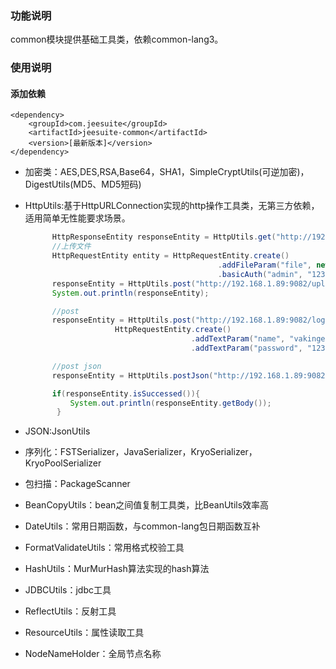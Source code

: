 ### 功能说明

common模块提供基础工具类，依赖common-lang3。

### 使用说明

#### 添加依赖

```
<dependency>
    <groupId>com.jeesuite</groupId>
    <artifactId>jeesuite-common</artifactId>
    <version>[最新版本]</version>
</dependency>
```

* 加密类：AES,DES,RSA,Base64，SHA1，SimpleCryptUtils\(可逆加密\)，DigestUtils\(MD5、MD5短码\)
* HttpUtils:基于HttpURLConnection实现的http操作工具类，无第三方依赖，适用简单无性能要求场景。

  ```java
        HttpResponseEntity responseEntity = HttpUtils.get("http://192.168.1.89:9082/info");
        //上传文件
        HttpRequestEntity entity = HttpRequestEntity.create()
                                             .addFileParam("file", new FileItem("/Users/jiangwei/Desktop/homepage.txt"))
                                             .basicAuth("admin", "123456");
        responseEntity = HttpUtils.post("http://192.168.1.89:9082/upload", entity);
        System.out.println(responseEntity);

        //post
        responseEntity = HttpUtils.post("http://192.168.1.89:9082/login", 
                      HttpRequestEntity.create()
                                       .addTextParam("name", "vakinge")
                                       .addTextParam("password", "123456"));

        //post json
        responseEntity = HttpUtils.postJson("http://192.168.1.89:9082/delete", "{'id':'1000'}", "utf-8");

        if(responseEntity.isSuccessed()){
            System.out.println(responseEntity.getBody());
         }
  ```

* JSON:JsonUtils

* 序列化：FSTSerializer，JavaSerializer，KryoSerializer，KryoPoolSerializer

* 包扫描：PackageScanner

* BeanCopyUtils：bean之间值复制工具类，比BeanUtils效率高

* DateUtils：常用日期函数，与common-lang包日期函数互补

* FormatValidateUtils：常用格式校验工具

* HashUtils：MurMurHash算法实现的hash算法
* JDBCUtils：jdbc工具
* ReflectUtils：反射工具
* ResourceUtils：属性读取工具
* NodeNameHolder：全局节点名称



